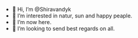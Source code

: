- 👋 Hi, I’m @Shiravandyk
- 👀 I’m interested in natur, sun and happy peaple.
- 🌱 I’m now here.
- 💞️ I’m looking to send best regards on all.


<!---
Shiravandyk/Shiravandyk is a ✨ special ✨ repository because its `README.md` (this file) appears on your GitHub profile.
You can click the Preview link to take a look at your changes.
--->
